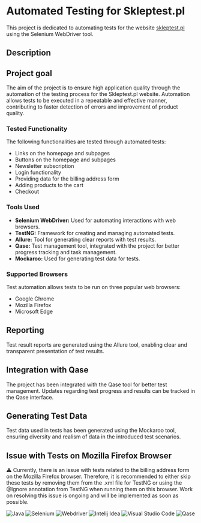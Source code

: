 # Automated Testing for Skleptest.pl

This project is dedicated to automating tests for the website [skleptest.pl](https://skleptest.pl/) using the Selenium WebDriver tool.

## Description

## Project goal

The aim of the project is to ensure high application quality through the automation of the testing process for the Skleptest.pl website. Automation allows tests to be executed in a repeatable and effective manner, contributing to faster detection of errors and improvement of product quality.

### Tested Functionality
The following functionalities are tested through automated tests:
- Links on the homepage and subpages
- Buttons on the homepage and subpages
- Newsletter subscription
- Login functionality
- Providing data for the billing address form
- Adding products to the cart
- Checkout

### Tools Used
- **Selenium WebDriver:** Used for automating interactions with web browsers.
- **TestNG:** Framework for creating and managing automated tests.
- **Allure:** Tool for generating clear reports with test results.
- **Qase:** Test management tool, integrated with the project for better progress tracking and task management.
- **Mockaroo:** Used for generating test data for tests.

### Supported Browsers
Test automation allows tests to be run on three popular web browsers:
- Google Chrome
- Mozilla Firefox
- Microsoft Edge

## Reporting

Test result reports are generated using the Allure tool, enabling clear and transparent presentation of test results.

## Integration with Qase

The project has been integrated with the Qase tool for better test management. Updates regarding test progress and results can be tracked in the Qase interface.

## Generating Test Data

Test data used in tests has been generated using the Mockaroo tool, ensuring diversity and realism of data in the introduced test scenarios.

## Issue with Tests on Mozilla Firefox Browser

⚠️ Currently, there is an issue with tests related to the billing address form on the Mozilla Firefox browser. Therefore, it is recommended to either skip these tests by removing them from the .xml file for TestNG or using the @Ignore annotation from TestNG when running them on this browser. Work on resolving this issue is ongoing and will be implemented as soon as possible.




![Java](https://img.shields.io/badge/Java-%230A1A2F?style=flat&logo=openjdk&logoColor=%236875CD) ![Selenium](https://img.shields.io/badge/Selenium-%230A1A2F?style=flat&logo=Selenium&logoColor=%2300cc00) ![Webdriver](https://img.shields.io/badge/Webdriver-%230A1A2F?style=flat&logo=Webdriver
) ![Intelij Idea](https://img.shields.io/badge/-IntelliJ%20IDEA-0A1A2F?style=flat&logo=intelliJ-idea&logoColor=0a76ef) ![Visual Studio Code](https://img.shields.io/badge/Visual%20Studio%20Code-%230A1A2F?style=flat&logo=Visual%20Studio&logoColor=%2348aaeb) ![Qase](https://img.shields.io/badge/Qase-%230A1A2F?style=flat&logo=Qase&logoColor=%236875CD)
